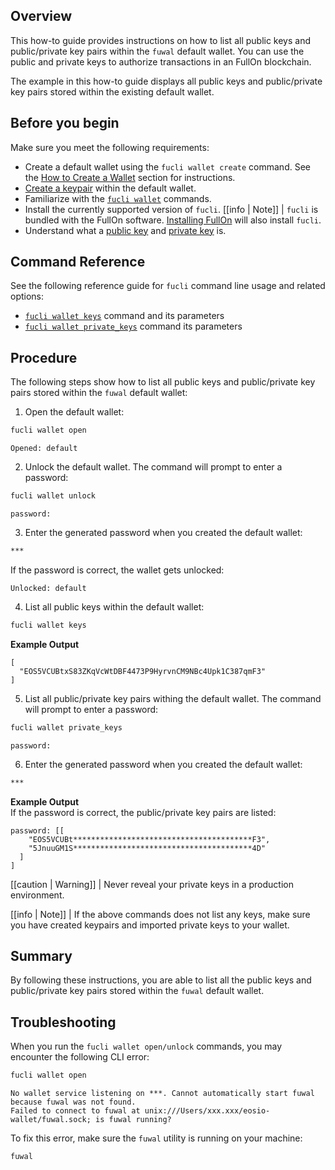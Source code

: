 ## Overview

This how-to guide provides instructions on how to list all public keys and public/private key pairs within the `fuwal` default wallet. You can use the public and private keys to authorize transactions in an FullOn blockchain.

The example in this how-to guide displays all public keys and public/private key pairs stored within the existing default wallet.

## Before you begin

Make sure you meet the following requirements:

* Create a default wallet using the `fucli wallet create` command. See the [How to Create a Wallet](../02_how-to-guides/how-to-create-a-wallet.md) section for instructions.
* [Create a keypair](../03_command-reference/wallet/create_key.md) within the default wallet.
* Familiarize with the [`fucli wallet`](../03_command-reference/wallet/index.md) commands.
* Install the currently supported version of `fucli`.
[[info | Note]]
| `fucli` is bundled with the FullOn software. [Installing FullOn](../../00_install/index.md) will also install `fucli`.
* Understand what a [public key](/glossary.md#public-key) and [private key](/glossary.md#private-key) is.

## Command Reference

See the following reference guide for `fucli` command line usage and related options:

* [`fucli wallet keys`](../03_command-reference/wallet/keys.md) command and its parameters
* [`fucli wallet private_keys`](../03_command-reference/wallet/private_keys.md) command its parameters

## Procedure

The following steps show how to list all public keys and public/private key pairs stored within the `fuwal` default wallet:

1. Open the default wallet:
```sh
fucli wallet open
```
```console
Opened: default
```

2. Unlock the default wallet. The command will prompt to enter a password:
```sh
fucli wallet unlock
```
```console
password:
```

3. Enter the generated password when you created the default wallet:
```sh
***
```
If the password is correct, the wallet gets unlocked:
```console
Unlocked: default
```

4. List all public keys within the default wallet:
```sh
fucli wallet keys
```
**Example Output**
```console
[
  "EOS5VCUBtxS83ZKqVcWtDBF4473P9HyrvnCM9NBc4Upk1C387qmF3"
]
```

5. List all public/private key pairs withing the default wallet. The command will prompt to enter a password:
```sh
fucli wallet private_keys
```
```console
password:
```

6. Enter the generated password when you created the default wallet:
```sh
***
```
**Example Output**  
If the password is correct, the public/private key pairs are listed:
```console
password: [[
    "EOS5VCUBt****************************************F3",
    "5JnuuGM1S****************************************4D"
  ]
]
```

[[caution | Warning]]
| Never reveal your private keys in a production environment.

[[info | Note]]
| If the above commands does not list any keys, make sure you have created keypairs and imported private keys to your wallet.

## Summary

By following these instructions, you are able to list all the public keys and public/private key pairs stored within the `fuwal` default wallet.

## Troubleshooting

When you run the `fucli wallet open/unlock` commands, you may encounter the following CLI error:

```sh
fucli wallet open
```
```console
No wallet service listening on ***. Cannot automatically start fuwal because fuwal was not found.
Failed to connect to fuwal at unix:///Users/xxx.xxx/eosio-wallet/fuwal.sock; is fuwal running?
```

To fix this error, make sure the `fuwal` utility is running on your machine:
```sh
fuwal
```
